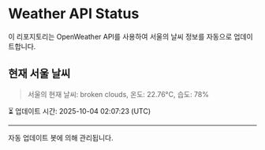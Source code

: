 
# Weather API Status

이 리포지토리는 OpenWeather API를 사용하여 서울의 날씨 정보를 자동으로 업데이트합니다.

## 현재 서울 날씨
> 서울의 현재 날씨: broken clouds, 온도: 22.76°C, 습도: 78%

⏳ 업데이트 시간: 2025-10-04 02:07:23 (UTC)

---
자동 업데이트 봇에 의해 관리됩니다.
